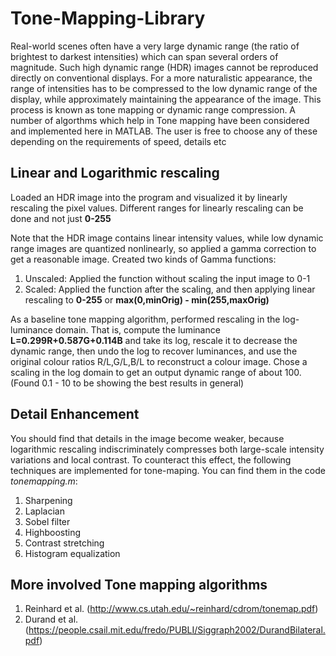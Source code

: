 # Tone-Mapping-Library

Real-world scenes often have a very large dynamic range (the ratio of brightest to darkest intensities) which can span several orders of magnitude. Such high dynamic range (HDR) images cannot be reproduced directly on conventional displays. For a more naturalistic appearance, the range of intensities has to be compressed to the low dynamic range of the display, while approximately maintaining the appearance of the image. This process is known as tone mapping or dynamic range compression. A number of algorthms which help in Tone mapping have been considered and implemented here in MATLAB. The user is free to choose any of these depending on the requirements of speed, details etc

## Linear and Logarithmic rescaling

Loaded an HDR image into the program and visualized it by linearly rescaling the pixel values. Different ranges for linearly rescaling can be done and not just **0-255**

Note that the HDR image contains linear intensity values, while low dynamic range images are quantized nonlinearly, so applied a gamma correction to get a reasonable image. Created two kinds of Gamma functions: 

  1. Unscaled: Applied the function without scaling the input image to 0-1
  2. Scaled: Applied the function after the scaling, and then applying linear rescaling to **0-255** or **max(0,minOrig) - min(255,maxOrig)**

As a baseline tone mapping algorithm, performed rescaling in the log-luminance domain. That is, compute the luminance **L=0.299R+0.587G+0.114B** and take its log, rescale it to decrease the dynamic range, then undo the log to recover luminances, and use the original colour ratios R/L,G/L,B/L to reconstruct a colour image. Chose a scaling in the log domain to get an output dynamic range of about 100. (Found 0.1 - 10 to be showing the best results in general)

## Detail Enhancement

You should find that details in the image become weaker, because logarithmic rescaling indiscriminately compresses both large-scale intensity variations and local contrast. To counteract this effect, the following techniques are implemented for tone-maping. You can find them in the code *tonemapping.m*:

  1. Sharpening
  2. Laplacian 
  3. Sobel filter
  4. Highboosting
  5. Contrast stretching
  6. Histogram equalization
  
## More involved Tone mapping algorithms

1. Reinhard et al. (http://www.cs.utah.edu/~reinhard/cdrom/tonemap.pdf)
2. Durand et al. (https://people.csail.mit.edu/fredo/PUBLI/Siggraph2002/DurandBilateral.pdf)

